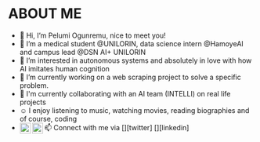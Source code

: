 # ABOUT ME

- 👋 Hi, I’m Pelumi Ogunremu, nice to meet you!
- 🧠 I’m a medical student @UNILORIN, data science intern @HamoyeAI and campus lead @DSN AI+ UNILORIN
- 👀 I’m interested in autonomous systems and absolutely in love with how AI imitates human cognition
- 🌱 I’m currently working on a web scraping project to solve a specific problem.
- 💞️ I'm currently collaborating with an AI team (INTELLI) on real life projects
- ☺️ I enjoy listening to music, watching movies, reading biographies and of course, coding
- 📫 Connect with me via [<img align="left" alt="PelumiOgunremu | Twitter" width="22px" src="https://cdn.jsdelivr.net/npm/simple-icons@v3/icons/twitter.svg" />][twitter] [<img align="left" alt="pelumiogunremu | LinkedIn" width="22px" src="https://cdn.jsdelivr.net/npm/simple-icons@v3/icons/linkedin.svg" />][linkedin] 

<!---
Pelumi-Ogunremu/About_me is a ✨ special ✨ repository because its `README.md` (this file) appears on your GitHub profile.
You can click the Preview link to take a look at your changes.
--->
